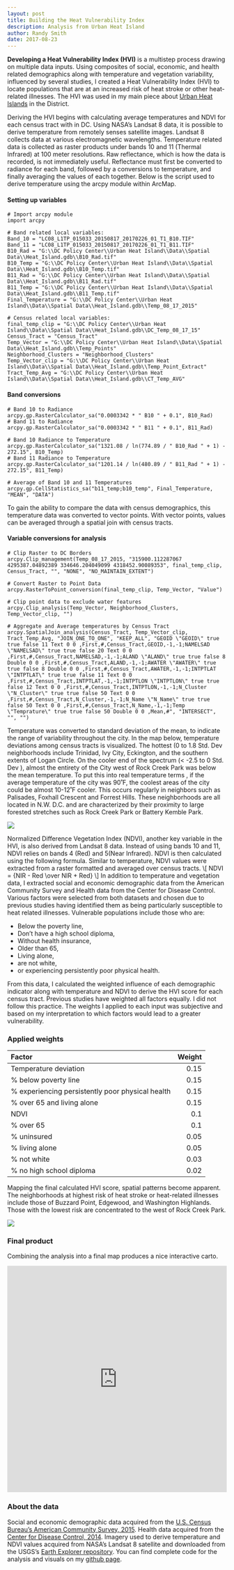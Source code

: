 ```yaml
---
layout: post
title: Building the Heat Vulnerability Index
description: Analysis from Urban Heat Island
author: Randy Smith
date: 2017-08-23
---
```


**Developing a Heat Vulnerability Index (HVI)** is a multistep process drawing on multiple data inputs. Using composites of social, economic, and health related demographics along with temperature and vegetation variability, influenced by several studies, I created a Heat Vulnerability Index (HVI) to locate populations that are at an increased risk of heat stroke or other heat-related illnesses. The HVI was used in my main piece about [Urban Heat Islands](https://www.dcpolicycenter.org/publications/urban-heat-islands/?utm_source=urban-heat-islands-data-blog&utm_medium=data-blog) in the District.

Deriving the HVI begins with calculating average temperatures and NDVI for each census tract with in DC. Using NASA’s Landsat 8 data, it is possible to derive temperature from remotely senses satellite images. Landsat 8 collects data at various electromagnetic wavelengths. Temperature related data is collected as raster products under bands 10 and 11 (Thermal Infrared) at 100 meter resolutions. Raw reflectance, which is how the data is recorded, is not immediately useful. Reflectance must first be converted to radiance for each band, followed by a conversions to temperature, and finally averaging the values of each together. Below is the script used to derive temperature using the arcpy module within ArcMap.

#### Setting up variables
~~~~
# Import arcpy module
import arcpy

# Band related local variables:
Band_10 = "LC08_L1TP_015033_20150817_20170226_01_T1_B10.TIF"
Band_11 = "LC08_L1TP_015033_20150817_20170226_01_T1_B11.TIF"
B10_Rad = "G:\\DC Policy Center\\Urban Heat Island\\Data\\Spatial Data\\Heat_Island.gdb\\B10_Rad.tif"
B10_Temp = "G:\\DC Policy Center\\Urban Heat Island\\Data\\Spatial Data\\Heat_Island.gdb\\B10_Temp.tif"
B11_Rad = "G:\\DC Policy Center\\Urban Heat Island\\Data\\Spatial Data\\Heat_Island.gdb\\B11_Rad.tif"
B11_Temp = "G:\\DC Policy Center\\Urban Heat Island\\Data\\Spatial Data\\Heat_Island.gdb\\B11_Temp.tif"
Final_Temperature = "G:\\DC Policy Center\\Urban Heat Island\\Data\\Spatial Data\\Heat_Island.gdb\\Temp_08_17_2015"

# Census related local variables:
final_temp_clip = "G:\\DC Policy Center\\Urban Heat
Island\\Data\\Spatial Data\\Heat_Island.gdb\\DC_Temp_08_17_15"
Census_Tract = "Census_Tract"
Temp_Vector = "G:\\DC Policy Center\\Urban Heat Island\\Data\\Spatial Data\\Heat_Island.gdb\\Temp_Points"
Neighborhood_Clusters = "Neighborhood_Clusters"
Temp_Vector_clip = "G:\\DC Policy Center\\Urban Heat Island\\Data\\Spatial Data\\Heat_Island.gdb\\Temp_Point_Extract"
Tract_Temp_Avg = "G:\\DC Policy Center\\Urban Heat Island\\Data\\Spatial Data\\Heat_Island.gdb\\CT_Temp_AVG"
~~~~
#### Band conversions
~~~~
# Band 10 to Radiance
arcpy.gp.RasterCalculator_sa("0.0003342 * " B10 " + 0.1", B10_Rad)
# Band 11 to Radiance
arcpy.gp.RasterCalculator_sa("0.0003342 * " B11 " + 0.1", B11_Rad)

# Band 10 Radiance to Temperature
arcpy.gp.RasterCalculator_sa("1321.08 / ln(774.89 / " B10_Rad " + 1) - 272.15", B10_Temp)
# Band 11 Radiance to Temperature
arcpy.gp.RasterCalculator_sa("1201.14 / ln(480.89 / " B11_Rad " + 1) - 272.15", B11_Temp)

# Average of Band 10 and 11 Temperatures
arcpy.gp.CellStatistics_sa("b11_temp;b10_temp", Final_Temperature, "MEAN", "DATA")
~~~~
To gain the ability to compare the data with census demographics, this temperature data was converted to vector points. With vector points, values can be averaged through a spatial join with census tracts.

#### Variable conversions for analysis
~~~~
# Clip Raster to DC Borders
arcpy.Clip_management(Temp_08_17_2015, "315900.112287067 4295387.04892389 334646.204049099 4318452.90089353", final_temp_clip, Census_Tract, "", "NONE", "NO_MAINTAIN_EXTENT")

# Convert Raster to Point Data
arcpy.RasterToPoint_conversion(final_temp_clip, Temp_Vector, "Value")

# Clip point data to exclude water features
arcpy.Clip_analysis(Temp_Vector, Neighborhood_Clusters, Temp_Vector_clip, "")

# Aggregate and Average temperatures by Census Tract
arcpy.SpatialJoin_analysis(Census_Tract, Temp_Vector_clip, Tract_Temp_Avg, "JOIN_ONE_TO_ONE", "KEEP_ALL", "GEOID \"GEOID\" true true false 11 Text 0 0 ,First,#,Census_Tract,GEOID,-1,-1;NAMELSAD \"NAMELSAD\" true true false 20 Text 0 0 ,First,#,Census_Tract,NAMELSAD,-1,-1;ALAND \"ALAND\" true true false 8 Double 0 0 ,First,#,Census_Tract,ALAND,-1,-1;AWATER \"AWATER\" true true false 8 Double 0 0 ,First,#,Census_Tract,AWATER,-1,-1;INTPTLAT \"INTPTLAT\" true true false 11 Text 0 0 ,First,#,Census_Tract,INTPTLAT,-1,-1;INTPTLON \"INTPTLON\" true true false 12 Text 0 0 ,First,#,Census_Tract,INTPTLON,-1,-1;N_Cluster \"N_Cluster\" true true false 50 Text 0 0 ,First,#,Census_Tract,N_Cluster,-1,-1;N_Name \"N_Name\" true true false 50 Text 0 0 ,First,#,Census_Tract,N_Name,-1,-1;Temp \"Temprature\" true true false 50 Double 0 0 ,Mean,#", "INTERSECT", "", "")
~~~~

Temperature was converted to standard deviation of the mean, to indicate the range of variability throughout the city. In the map below, temperature deviations among census tracts is visualized. The hottest (0 to 1.8 Std. Dev neighborhoods include Trinidad, Ivy City, Eckington, and the southern extents of Logan Circle. On the cooler end of the spectrum (< -2.5 to 0 Std. Dev ), almost the entirety of the City west of Rock Creek Park was below the mean temperature. To put this into real temperature terms , if the average temperature of the city was 90˚F, the coolest areas of the city could be almost 10-12˚F cooler. This occurs regularly in neighbors such as Palisades, Foxhall Crescent and Forrest Hills. These neighborhoods are all located in N.W. D.C. and are characterized by their proximity to large forested stretches such as Rock Creek Park or Battery Kemble Park.

[//]: # (temperature deviation map image)
<img src="..\assets\images\post_images\temperature-deviation.png">


Normalized Difference Vegetation Index (NDVI), another key variable in the HVI, is also derived from Landsat 8 data. Instead of using bands 10 and 11, NDVI relies on bands 4 (Red) and 5(Near Infrared). NDVI is then calculated using the following formula. Similar to temperature, NDVI values were extracted from a raster formatted and averaged over census tracts.
\\[ NDVI = {NIR - Red \over NIR + Red} \\]
In addition to temperature and vegetation data, I extracted social and economic demographic data from the American Community Survey and Health data from the Center for Disease Control.  Various factors were selected from both datasets and chosen due to previous studies having identified them as being particularly susceptible to heat related illnesses.
Vulnerable populations include those who are:
* Below the poverty line,
*	Don’t have a high school diploma,
*	Without health insurance,
*	Older than 65,
*	Living alone,
*	are not white,
*	or experiencing persistently poor physical health.

From this data, I calculated the weighted influence of each demographic indicator along with temperature and NDVI to derive the HVI score for each census tract. Previous studies have weighted all factors equally. I did not follow this practice. The weights I applied to each input was subjective and based on my interpretation to which factors would lead to a greater vulnerability.

### Applied weights

|Factor                                            |	Weight  |
|:-------------------------------------------------|---------:|
|Temperature deviation	                           |   0.15   |
|% below poverty line                              |   0.15   |
|% experiencing persistently poor physical health  |   0.15   |
|% over 65 and living alone                        |   0.15   |
|NDVI                                              |   0.1    |
|% over 65	                                       |   0.1    |
|% uninsured                                       |   0.05   |
|% living alone                                    |   0.05   |
|% not white	                                     |   0.03   |
|% no high school diploma	                         |   0.02   |

Mapping the final calculated HVI score, spatial patterns become apparent. The neighborhoods at highest risk of heat stroke or heat-related illnesses include those of Buzzard Point, Edgewood, and Washington Highlands. Those with the lowest risk are concentrated to the west of Rock Creek Park.

[//]: # (HVI map image)
<img src="..\assets\images\post_images\heat-vulnerability-index.png">

### Final product
Combining the analysis into a final map produces a nice interactive carto.
<iframe src="https://jennyminich.carto.com/builder/84ad5cdc-626c-11e7-94cc-0e98b61680bf/embed" width="100%" height="520" frameborder="0" allowfullscreen="allowfullscreen"></iframe>

### About the data
Social and economic demographic data acquired from the [U.S. Census Bureau’s American Community Survey, 2015](https://factfinder.census.gov/faces/nav/jsf/pages/index.xhtml). Health data acquired from the [Center for Disease Control, 2014](https://chronicdata.cdc.gov/health-area/500-cities). Imagery used to derive temperature and NDVI values acquired from NASA’s Landsat 8 satellite and downloaded from the USGS’s [Earth Explorer repository](https://earthexplorer.usgs.gov/). You can find complete code for the analysis and visuals on my [github page](https://github.com/smitty1788/DCPolicyCenter/tree/master/March%202017/Urban%20Heat%20Island). 

